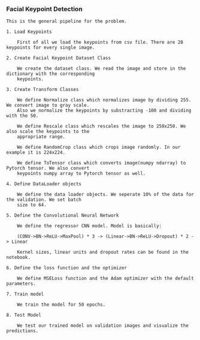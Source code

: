 
### Facial Keypoint Detection

    This is the general pipeline for the problem.

    1. Load Keypoints

        First of all we load the keypoints from csv file. There are 28 keypoints for every single image. 
    
    2. Create Facial Keypoint Dataset Class

        We create the dataset class. We read the image and store in the dictionary with the corresponding
        keypoints.
    
    3. Create Transform Classes

        We define Normalize class which normalizes image by dividing 255. We convert image to gray scale.
        Also we normalize the keypoints by substracting -100 and dividing with the 50.

        We define Rescale class which rescales the image to 250x250. We also scale the keypoints to the
        appropriate range.

        We define RandomCrop class which crops image randomly. In our example it is 224x224.

        We define ToTensor class which converts image(numpy ndarray) to Pytorch tensor. We also convert
        keypoints numpy array to Pytorch tensor as well.

    4. Define DataLoader objects

        We define the data loader objects. We seperate 10% of the data for the validation. We set batch
        size to 64.

    5. Define the Convolutional Neural Network

        We define the regressor CNN model. Model is basically:

        (CONV->BN->ReLU->MaxPool) * 3 -> (Linear->BN->ReLU->Dropout) * 2 -> Linear

        Kernel sizes, linear units and dropout rates can be found in the notebook.

    6. Define the loss function and the optimizer

        We define MSELoss function and the Adam optimizer with the default parameters.

    7. Train model

        We train the model for 50 epochs.

    8. Test Model

        We test our trained model on validation images and visualize the predictions.
